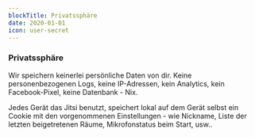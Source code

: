 ```yaml
---
blockTitle: Privatssphäre
date: 2020-01-01
icon: user-secret
---
```

### Privatssphäre

Wir speichern keinerlei persönliche Daten von dir. Keine personenbezogenen Logs, keine IP-Adressen, kein Analytics, kein Facebook-Pixel, keine Datenbank - Nix.

Jedes Gerät das Jitsi benutzt, speichert lokal auf dem Gerät selbst ein Cookie mit den vorgenommenen Einstellungen - wie Nickname, Liste der letzten beigetretenen Räume, Mikrofonstatus beim Start, usw..
